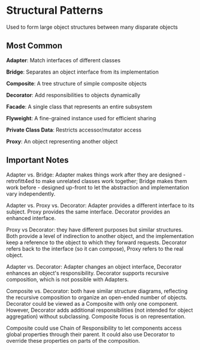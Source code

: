 # Structural Patterns

Used to form large object structures between many disparate objects


## Most Common

**Adapter**: Match interfaces of different classes

**Bridge**: Separates an object interface from its implementation

**Composite**: A tree structure of simple composite objects

**Decorator**: Add responsibilities to objects dynamically

**Facade**: A single class that represents an entire subsystem

**Flyweight**: A fine-grained instance used for efficient sharing

**Private Class Data**: Restricts accessor/mutator access

**Proxy**: An object representing another object


## Important Notes

Adapter vs. Bridge: Adapter makes things work after they are designed - retrofitt4ed to make unrelated classes work together; Bridge makes them work before - designed up-front to let the abstraction and implementation vary independently.

Adapter vs. Proxy vs. Decorator: Adapter provides a different interface to its subject. Proxy provides the same interface. Decorator provides an enhanced interface.

Proxy vs Decorator: they have different purposes but similar structures. Both provide a level of indirection to another object, and the implementation keep a reference to the object to which they forward requests. Decorator refers back to the interface (so it can compose), Proxy refers to the real object. 

Adapter vs. Decorator: Adapter changes an object interface, Decorator enhances an object's responsibility. Decorator supports recursive composition, which is not possible with Adapters.

Composite vs. Decorator: both have similar structure diagrams, reflecting the recursive composition to organize an open-ended number of objects. Decorator could be viewed as a Composite with only one component. However, Decorator adds additional responsibilities (not intended for object aggregation) without subclassing. Composite focus is on representation.

Composite could use Chain of Responsibility to let components access global properties through their parent. It could also use Decorator to override these properties on parts of the composition. 

